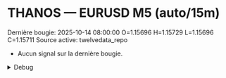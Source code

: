 # THANOS — EURUSD M5 (auto/15m)
Dernière bougie: 2025-10-14 08:00:00  O=1.15696  H=1.15729  L=1.15696  C=1.15711
Source active: twelvedata_repo

- Aucun signal sur la dernière bougie.

<details><summary>Debug</summary>

- TD_API_KEY manquant.

</details>